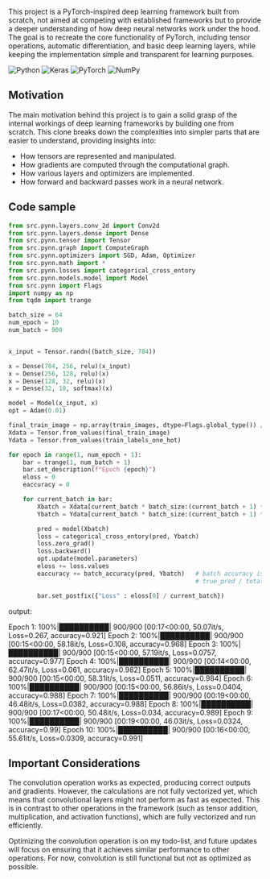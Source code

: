 This project is a PyTorch-inspired deep learning framework built from scratch, not aimed at competing with established frameworks but to provide a deeper understanding of how deep neural networks work under the hood. The goal is to recreate the core functionality of PyTorch, including tensor operations, automatic differentiation, and basic deep learning layers, while keeping the implementation simple and transparent for learning purposes.

![Python](https://img.shields.io/badge/Python-3776AB?style=for-the-badge&logo=python&logoColor=white)
![Keras](https://img.shields.io/badge/Keras-D00000?style=for-the-badge&logo=keras&logoColor=white)
![PyTorch](https://img.shields.io/badge/PyTorch-EE4C2C?style=for-the-badge&logo=pytorch&logoColor=white)
![NumPy](https://img.shields.io/badge/numpy-%23013243.svg?style=for-the-badge&logo=numpy&logoColor=white)

## Motivation

The main motivation behind this project is to gain a solid grasp of the internal workings of deep learning frameworks by building one from scratch. This clone breaks down the complexities into simpler parts that are easier to understand, providing insights into:

- How tensors are represented and manipulated.
- How gradients are computed through the computational graph.
- How various layers and optimizers are implemented.
- How forward and backward passes work in a neural network.

## Code sample

```py
from src.pynn.layers.conv_2d import Conv2d
from src.pynn.layers.dense import Dense
from src.pynn.tensor import Tensor
from src.pynn.graph import ComputeGraph
from src.pynn.optimizers import SGD, Adam, Optimizer
from src.pynn.math import *
from src.pynn.losses import categorical_cross_entory
from src.pynn.models.model import Model
from src.pynn import Flags
import numpy as np
from tqdm import trange

batch_size = 64
num_epoch = 10
num_batch = 900


x_input = Tensor.randn((batch_size, 784))

x = Dense(784, 256, relu)(x_input)
x = Dense(256, 128, relu)(x)
x = Dense(128, 32, relu)(x)
x = Dense(32, 10, softmax)(x)

model = Model(x_input, x)
opt = Adam(0.01)

final_train_image = np.array(train_images, dtype=Flags.global_type()) / 255.
Xdata = Tensor.from_values(final_train_image)
Ydata = Tensor.from_values(train_labels_one_hot)

for epoch in range(1, num_epoch + 1):
    bar = trange(1, num_batch + 1)
    bar.set_description(f"Epoch {epoch}")
    eloss = 0
    eaccuracy = 0

    for current_batch in bar:
        Xbatch = Xdata[current_batch * batch_size:(current_batch + 1) * batch_size]
        Ybatch = Ydata[current_batch * batch_size:(current_batch + 1) * batch_size]

        pred = model(Xbatch)
        loss = categorical_cross_entory(pred, Ybatch)
        loss.zero_grad()
        loss.backward()
        opt.update(model.parameters)
        eloss += loss.values
        eaccuracy += batch_accuracy(pred, Ybatch)   # batch accuracy is a custom function that calculate ratio
                                                    # true_pred / total_pred

        bar.set_postfix({"Loss" : eloss[0] / current_batch})
```

output:

Epoch 1: 100%|██████████| 900/900 [00:17<00:00, 50.07it/s, Loss=0.267, accuracy=0.921]
Epoch 2: 100%|██████████| 900/900 [00:15<00:00, 58.18it/s, Loss=0.108, accuracy=0.968]
Epoch 3: 100%|██████████| 900/900 [00:15<00:00, 57.19it/s, Loss=0.0757, accuracy=0.977]
Epoch 4: 100%|██████████| 900/900 [00:14<00:00, 62.47it/s, Loss=0.061, accuracy=0.982]
Epoch 5: 100%|██████████| 900/900 [00:15<00:00, 58.31it/s, Loss=0.0511, accuracy=0.984]
Epoch 6: 100%|██████████| 900/900 [00:15<00:00, 56.86it/s, Loss=0.0404, accuracy=0.988]
Epoch 7: 100%|██████████| 900/900 [00:19<00:00, 46.48it/s, Loss=0.0382, accuracy=0.988]
Epoch 8: 100%|██████████| 900/900 [00:17<00:00, 50.48it/s, Loss=0.034, accuracy=0.989]
Epoch 9: 100%|██████████| 900/900 [00:19<00:00, 46.03it/s, Loss=0.0324, accuracy=0.99]
Epoch 10: 100%|██████████| 900/900 [00:16<00:00, 55.61it/s, Loss=0.0309, accuracy=0.991]

## Important Considerations

The convolution operation works as expected, producing correct outputs and gradients. However, the calculations are not fully vectorized yet, which means that convolutional layers might not perform as fast as expected. This is in contrast to other operations in the framework (such as tensor addition, multiplication, and activation functions), which are fully vectorized and run efficiently.

Optimizing the convolution operation is on my todo-list, and future updates will focus on ensuring that it achieves similar performance to other operations. For now, convolution is still functional but not as optimized as possible.
